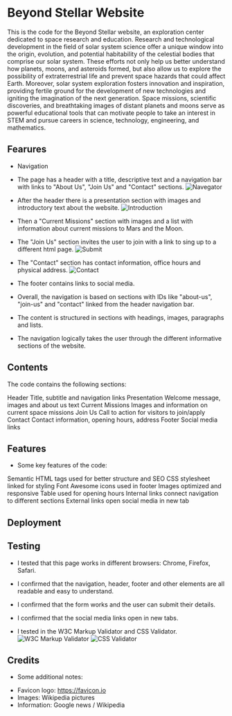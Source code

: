 # Beyond Stellar Website

This is the code for the Beyond Stellar website, an exploration center dedicated to space research and education.
Research and technological development in the field of solar system science offer a unique window into the origin, evolution, and potential habitability of the celestial bodies that comprise our solar system. These efforts not only help us better understand how planets, moons, and asteroids formed, but also allow us to explore the possibility of extraterrestrial life and prevent space hazards that could affect Earth.
Moreover, solar system exploration fosters innovation and inspiration, providing fertile ground for the development of new technologies and igniting the imagination of the next generation. Space missions, scientific discoveries, and breathtaking images of distant planets and moons serve as powerful educational tools that can motivate people to take an interest in STEM and pursue careers in science, technology, engineering, and mathematics.

## Fearures

+ Navigation

* The page has a header with a title, descriptive text and a navigation bar with links to "About Us", "Join Us" and "Contact" sections.
![Navegator](assets/navegator.png)

* After the header there is a presentation section with images and introductory text about the website.
![Introduction](assets/introduction.png)

* Then a "Current Missions" section with images and a list with information about current missions to Mars and the Moon.

* The "Join Us" section invites the user to join with a link to sing up to a different html page.
![Submit](assets/submit.png)

* The "Contact" section has contact information, office hours and physical address.
![Contact](assets/contact.png)

* The footer contains links to social media.

* Overall, the navigation is based on sections with IDs like "about-us", "join-us" and "contact" linked from the header navigation bar.

* The content is structured in sections with headings, images, paragraphs and lists.

* The navigation logically takes the user through the different informative sections of the website.



## Contents
The code contains the following sections:

Header
Title, subtitle and navigation links
Presentation
Welcome message, images and about us text
Current Missions
Images and information on current space missions
Join Us
Call to action for visitors to join/apply
Contact
Contact information, opening hours, address
Footer
Social media links

## Features

* Some key features of the code:

Semantic HTML tags used for better structure and SEO
CSS stylesheet linked for styling
Font Awesome icons used in footer
Images optimized and responsive
Table used for opening hours
Internal links connect navigation to different sections
External links open social media in new tab

## Deployment

## Testing

* I tested that this page works in different browsers: Chrome, Firefox, Safari.

* I confirmed that the navigation, header, footer and other elements are all readable and easy to understand.

* I confirmed that the form works and the user can submit their details.

* I confirmed that the social media links open in new tabs.

* I tested in the W3C Markup Validator and CSS Validator.
![W3C Markup Validator](assets/w3c.png)
![CSS Validator](assets/css.png)

## Credits
- Some additional notes:

* Favicon logo: https://favicon.io
* Images: Wikipedia pictures
* Information: Google news / Wikipedia
